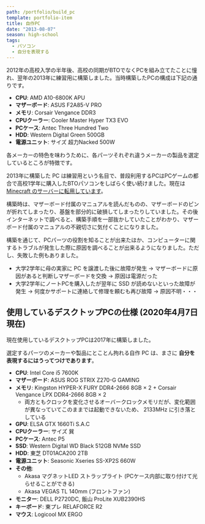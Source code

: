 ```yaml
---
path: /portfolio/build_pc
template: portfolio-item
title: 自作PC
date: "2013-08-07"
season: high-school
tags:
  - パソコン
  - 自分を表現する
---
```


2012年の高校入学の半年後、高校の同期がBTOでなくPCを組み立てたことに憧れ、翌年の2013年に練習用に構築しました。当時構築したPCの構成は下記の通りです。

- **CPU**: AMD A10-6800K APU
- **マザーボード**: ASUS F2A85-V PRO
- **メモリ**: Corsair Vengance DDR3
- **CPUクーラー**: Cooler Master Hyper TX3 EVO
- **PCケース**: Antec Three Hundred Two
- **HDD**: Western Digital Green 500GB
- **電源ユニット**: サイズ 超力Nacked 500W

各メーカーの特色を味わうために、各パーツそれぞれ違うメーカーの製品を選定しているところが特徴です。

2013年に構築した PC は練習用という名目で、普段利用するPCはPCゲームの都合で高校1学年に購入したBTOパソコンをしばらく使い続けました。現在は [Minecraft のサーバーに転用しています](/portfolio/minecraft_server/)。

構築時は、マザーボード付属のマニュアルを読んだものの、マザーボードのピンが折れてしまったり、基盤を部分的に破損してしまったりしていました。その後インターネットで調べると、構築手順を一部抜かしていたことがわかり、マザーボード付属のマニュアルの不親切さに気付くことになりました。

構築を通じて、PCパーツの役割を知ることが出来たほか、コンピューターに関するトラブルが発生した際に原因を調べることが出来るようになりました。ただし、失敗した例もありました。

- 大学2学年に母の実家に PC を譲渡した後に故障が発生 → マザーボードに原因があると判断しマザーボードを交換 → 原因は電源だった
- 大学2学年にノートPCを購入したが翌年に SSD が読めないといった故障が発生 → 何度かサポートに連絡して修理を頼むも再び故障 → 原因不明・・・

## 使用しているデスクトップPCの仕様 (2020年4月7日現在)

現在使用しているデスクトップPCは2017年に構築しました。

選定するパーツのメーカーや製品にとことん拘れる自作 PC は、まさに **自分を表現するにはうってつけであります**。

- **CPU**: Intel Core i5 7600K
- **マザーボード**: ASUS ROG STRIX Z270-G GAMING
- **メモリ**: Kingston HYPER-X FURY DDR4-2666 8GB × 2 + Corsair Vengance LPX DDR4-2666 8GB × 2
  - 両方ともクロックを変化させるオーバークロックメモリだが、変化範囲が異なっていてこのままでは起動できないため、 2133MHz に引き落としている
- **GPU**: ELSA GTX 1660Ti S.A.C
- **CPUクーラー**: サイズ 巽
- **PCケース**: Antec P5
- **SSD**: Western Digital WD Black 512GB NVMe SSD
- **HDD**: 東芝 DT01ACA200 2TB
- **電源ユニット**: Seasonic Xseries SS-XP2S 660W
- **その他**:
  - Akasa マグネットLED ストラップライト (PCケース内部に取り付けて光らせることができる)
  - Akasa VEGAS TL 140mm (フロントファン)
- **モニター**: DELL P2720DC, 飯山 ProLite XUB2390HS
- **キーボード**: 東プレ RELAFORCE R2
- **マウス**: Logicool MX ERGO
